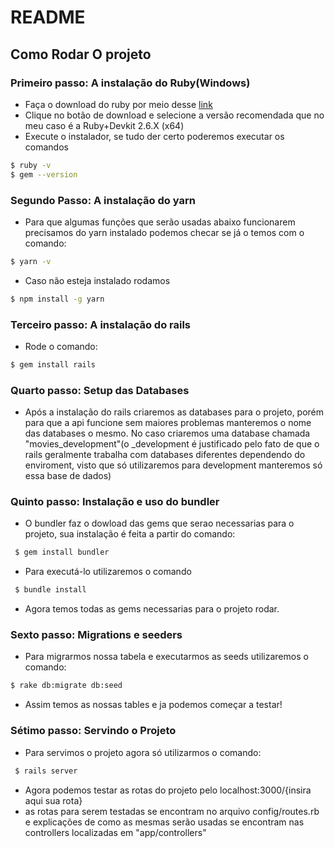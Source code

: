 # README

## Como Rodar O projeto

### Primeiro passo: A instalação do Ruby(Windows)

+ Faça o download do ruby por meio desse [link](https://rubyinstaller.org/)
+ Clique no botão de download e selecione a versão recomendada que no meu caso é a Ruby+Devkit 2.6.X (x64)
+ Execute o instalador, se tudo der certo poderemos executar os comandos 
```bash
$ ruby -v
$ gem --version
```

### Segundo Passo: A instalação do yarn

+ Para que algumas funções que serão usadas abaixo funcionarem precisamos do yarn instalado podemos checar se já o temos com o comando:
```bash
$ yarn -v
```
+ Caso não esteja instalado rodamos
```bash
$ npm install -g yarn
```

### Terceiro passo: A instalação do rails

+ Rode o comando:

```bash
$ gem install rails
```

### Quarto passo: Setup das Databases

+ Após a instalação do rails criaremos as databases para o projeto, porém para que a api funcione sem maiores problemas manteremos o nome das databases o mesmo. No caso criaremos uma database chamada "movies_development"(o _development é justificado pelo fato de que o rails geralmente trabalha com databases diferentes dependendo do enviroment, visto que só utilizaremos para development manteremos só essa base de dados) 

### Quinto passo: Instalação e uso do bundler

+ O bundler faz o dowload das gems que serao necessarias para o projeto, sua instalação é feita a partir do comando:
```bash
 $ gem install bundler
```
+ Para executá-lo utilizaremos o comando
```bash
 $ bundle install
 ```
+ Agora temos todas as gems necessarias para o projeto rodar.

### Sexto passo: Migrations e seeders

+ Para migrarmos nossa tabela e executarmos as seeds utilizaremos o comando:

```bash
$ rake db:migrate db:seed
```

+ Assim temos as nossas tables e ja podemos começar a testar!

### Sétimo passo: Servindo o Projeto

+ Para servimos o projeto agora só utilizarmos o comando:

``` bash
 $ rails server
```

+ Agora podemos testar as rotas do projeto pelo localhost:3000/{insira aqui sua rota}
+ as rotas para serem testadas se encontram no arquivo config/routes.rb e explicações de como as mesmas serão usadas se encontram nas controllers localizadas em "app/controllers"


